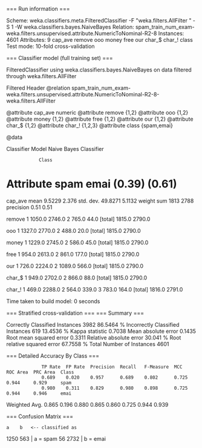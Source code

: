 === Run information ===

Scheme:       weka.classifiers.meta.FilteredClassifier -F "weka.filters.AllFilter " -S 1 -W weka.classifiers.bayes.NaiveBayes
Relation:     spam_train_num_exam-weka.filters.unsupervised.attribute.NumericToNominal-R2-8
Instances:    4601
Attributes:   9
              cap_ave
              remove
              ooo
              money
              free
              our
              char_$
              char_!
              class
Test mode:    10-fold cross-validation

=== Classifier model (full training set) ===

FilteredClassifier using weka.classifiers.bayes.NaiveBayes  on data filtered through weka.filters.AllFilter 

Filtered Header
@relation spam_train_num_exam-weka.filters.unsupervised.attribute.NumericToNominal-R2-8-weka.filters.AllFilter

@attribute cap_ave numeric
@attribute remove {1,2}
@attribute ooo {1,2}
@attribute money {1,2}
@attribute free {1,2}
@attribute our {1,2}
@attribute char_$ {1,2}
@attribute char_! {1,2,3}
@attribute class {spam,emai}

@data


Classifier Model
Naive Bayes Classifier

                Class
Attribute        spam   emai
               (0.39) (0.61)
=============================
cap_ave
  mean          9.5229  2.376
  std. dev.    49.8271 5.1132
  weight sum      1813   2788
  precision       0.51   0.51

remove
  1             1050.0 2746.0
  2              765.0   44.0
  [total]       1815.0 2790.0

ooo
  1             1327.0 2770.0
  2              488.0   20.0
  [total]       1815.0 2790.0

money
  1             1229.0 2745.0
  2              586.0   45.0
  [total]       1815.0 2790.0

free
  1              954.0 2613.0
  2              861.0  177.0
  [total]       1815.0 2790.0

our
  1              726.0 2224.0
  2             1089.0  566.0
  [total]       1815.0 2790.0

char_$
  1              949.0 2702.0
  2              866.0   88.0
  [total]       1815.0 2790.0

char_!
  1              469.0 2288.0
  2              564.0  339.0
  3              783.0  164.0
  [total]       1816.0 2791.0



Time taken to build model: 0 seconds

=== Stratified cross-validation ===
=== Summary ===

Correctly Classified Instances        3982               86.5464 %
Incorrectly Classified Instances       619               13.4536 %
Kappa statistic                          0.7038
Mean absolute error                      0.1435
Root mean squared error                  0.3311
Relative absolute error                 30.041  %
Root relative squared error             67.7558 %
Total Number of Instances             4601     

=== Detailed Accuracy By Class ===

                 TP Rate  FP Rate  Precision  Recall   F-Measure  MCC      ROC Area  PRC Area  Class
                 0.689    0.020    0.957      0.689    0.802      0.725    0.944     0.929     spam
                 0.980    0.311    0.829      0.980    0.898      0.725    0.944     0.946     emai
Weighted Avg.    0.865    0.196    0.880      0.865    0.860      0.725    0.944     0.939     

=== Confusion Matrix ===

    a    b   <-- classified as
 1250  563 |    a = spam
   56 2732 |    b = emai

